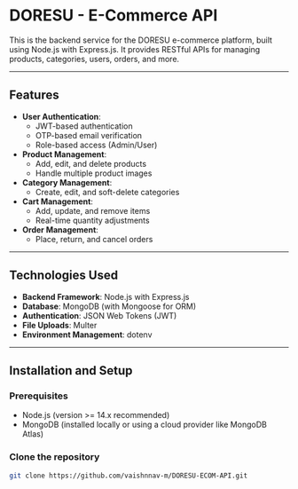 # DORESU - E-Commerce API

This is the backend service for the DORESU e-commerce platform, built using Node.js with Express.js. It provides RESTful APIs for managing products, categories, users, orders, and more.

---

## Features

- **User Authentication**:
  - JWT-based authentication
  - OTP-based email verification
  - Role-based access (Admin/User)
- **Product Management**:
  - Add, edit, and delete products
  - Handle multiple product images
- **Category Management**:
  - Create, edit, and soft-delete categories
- **Cart Management**:
  - Add, update, and remove items
  - Real-time quantity adjustments
- **Order Management**:
  - Place, return, and cancel orders

---

## Technologies Used

- **Backend Framework**: Node.js with Express.js
- **Database**: MongoDB (with Mongoose for ORM)
- **Authentication**: JSON Web Tokens (JWT)
- **File Uploads**: Multer
- **Environment Management**: dotenv

---

## Installation and Setup

### Prerequisites

- Node.js (version >= 14.x recommended)
- MongoDB (installed locally or using a cloud provider like MongoDB Atlas)

### Clone the repository

   ```bash
   git clone https://github.com/vaishnnav-m/DORESU-ECOM-API.git